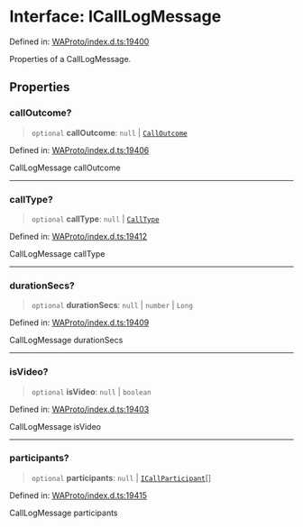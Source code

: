 # Interface: ICallLogMessage

Defined in: [WAProto/index.d.ts:19400](https://github.com/Fokusdotid/Baileys/blob/3623833a320f5e60f370ef835f3de341453290f5/WAProto/index.d.ts#L19400)

Properties of a CallLogMessage.

## Properties

### callOutcome?

> `optional` **callOutcome**: `null` \| [`CallOutcome`](../namespaces/CallLogMessage/enumerations/CallOutcome.md)

Defined in: [WAProto/index.d.ts:19406](https://github.com/Fokusdotid/Baileys/blob/3623833a320f5e60f370ef835f3de341453290f5/WAProto/index.d.ts#L19406)

CallLogMessage callOutcome

***

### callType?

> `optional` **callType**: `null` \| [`CallType`](../namespaces/CallLogMessage/enumerations/CallType.md)

Defined in: [WAProto/index.d.ts:19412](https://github.com/Fokusdotid/Baileys/blob/3623833a320f5e60f370ef835f3de341453290f5/WAProto/index.d.ts#L19412)

CallLogMessage callType

***

### durationSecs?

> `optional` **durationSecs**: `null` \| `number` \| `Long`

Defined in: [WAProto/index.d.ts:19409](https://github.com/Fokusdotid/Baileys/blob/3623833a320f5e60f370ef835f3de341453290f5/WAProto/index.d.ts#L19409)

CallLogMessage durationSecs

***

### isVideo?

> `optional` **isVideo**: `null` \| `boolean`

Defined in: [WAProto/index.d.ts:19403](https://github.com/Fokusdotid/Baileys/blob/3623833a320f5e60f370ef835f3de341453290f5/WAProto/index.d.ts#L19403)

CallLogMessage isVideo

***

### participants?

> `optional` **participants**: `null` \| [`ICallParticipant`](../namespaces/CallLogMessage/interfaces/ICallParticipant.md)[]

Defined in: [WAProto/index.d.ts:19415](https://github.com/Fokusdotid/Baileys/blob/3623833a320f5e60f370ef835f3de341453290f5/WAProto/index.d.ts#L19415)

CallLogMessage participants
